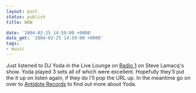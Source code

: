 ```yaml
---
layout: post
status: publish
title: WOW

date: '2004-02-25 14:59:00 +0000'
date_gmt: '2004-02-25 14:59:00 +0000'
tags:
- music
---
```

Just listened to DJ Yoda in the Live Lounge on <a href="http://www.bbc.co.uk/radio1">Radio 1</a> on Steve Lamacq's show. Yoda played 3 sets all of which were excellent. Hopefully they'll put the it up on listen again, if they do I'll pop the URL up. In the meantime go on over to <a href="http://www.antidoterecords.co.uk">Antidote Records</a> to find out more about Yoda.

